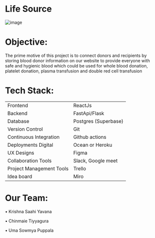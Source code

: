 # **Life Source**

![image](https://user-images.githubusercontent.com/33312818/218336108-8abfa01e-769e-4d27-9d7a-7c4ab67ad236.png)
# Objective:
The prime motive of this project is to connect donors and recipients by storing blood donor
information on our website to provide everyone with safe and hygienic blood which could be
used for whole blood donation, platelet donation, plasma transfusion and double red cell
transfusion

# Tech Stack:

|   |  |
| ------------- | ------------- |
| Frontend  |  ReactJs  |
|Backend | FastApi/Flask |
|Database |Postgres (Superbase)|
|Version Control |  Git |
|Continuous Integration | Github actions |
|Deployments Digital  | Ocean or Heroku |
|UX Designs | Figma|
|Collaboration Tools  | Slack, Google meet  |
|Project Management Tools | Trello |
|Idea board | Miro|

# Our Team:
• Krishna Saahi Yavana

• Chinmaie Tiyyagura

• Uma Sowmya Puppala
